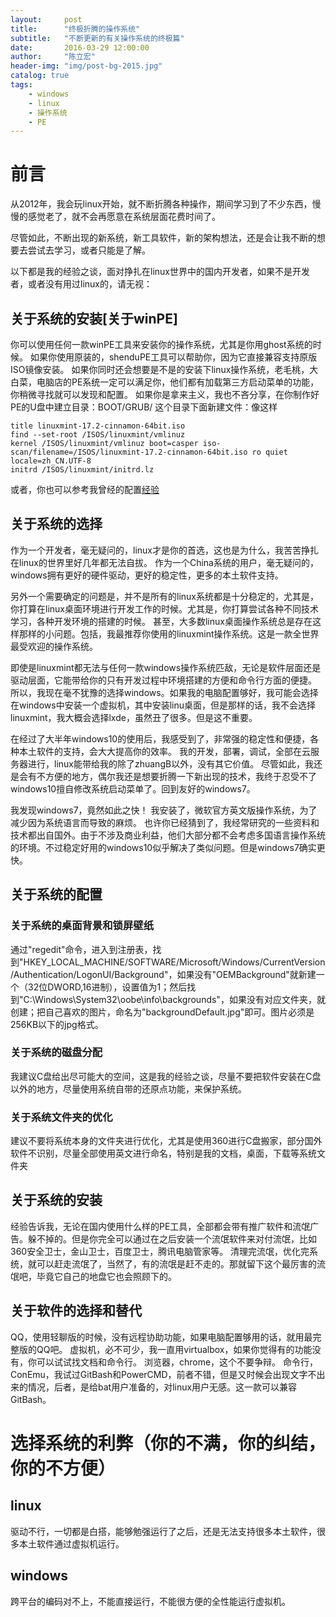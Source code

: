 ```yaml
---
layout:     post
title:      "终极折腾的操作系统"
subtitle:   "不断更新的有关操作系统的终极篇"
date:       2016-03-29 12:00:00
author:     "陈立宏"
header-img: "img/post-bg-2015.jpg"
catalog: true
tags:
    - windows
    - linux
    - 操作系统
    - PE
---
```


# 前言

从2012年，我会玩linux开始，就不断折腾各种操作，期间学习到了不少东西，慢慢的感觉老了，就不会再愿意在系统层面花费时间了。

尽管如此，不断出现的新系统，新工具软件，新的架构想法，还是会让我不断的想要去尝试去学习，或者只能是了解。

以下都是我的经验之谈，面对挣扎在linux世界中的国内开发者，如果不是开发者，或者没有用过linux的，请无视：

## 关于系统的安装[关于winPE]

你可以使用任何一款winPE工具来安装你的操作系统，尤其是你用ghost系统的时候。
如果你使用原装的，shenduPE工具可以帮助你，因为它直接兼容支持原版ISO镜像安装。
如果你同时还会想要是不是的安装下linux操作系统，老毛桃，大白菜，电脑店的PE系统一定可以满足你，他们都有加载第三方启动菜单的功能，你稍微寻找就可以发现和配置。
如果你是拿来主义，我也不吝分享，在你制作好PE的U盘中建立目录：BOOT/GRUB/
这个目录下面新建文件：像这样

	title linuxmint-17.2-cinnamon-64bit.iso
	find --set-root /ISOS/linuxmint/vmlinuz
	kernel /ISOS/linuxmint/vmlinuz boot=casper iso-scan/filename=/ISOS/linuxmint-17.2-cinnamon-64bit.iso ro quiet locale=zh_CN.UTF-8
	initrd /ISOS/linuxmint/initrd.lz

或者，你也可以参考我曾经的配置[经验](https://github.com/clh021/docker.home/tree/master/BOOT/GRUB)

## 关于系统的选择

作为一个开发者，毫无疑问的，linux才是你的首选，这也是为什么，我苦苦挣扎在linux的世界里好几年都无法自拔。
作为一个China系统的用户，毫无疑问的，windows拥有更好的硬件驱动，更好的稳定性，更多的本土软件支持。

另外一个需要确定的问题是，并不是所有的linux系统都是十分稳定的，尤其是，你打算在linux桌面环境进行开发工作的时候。尤其是，你打算尝试各种不同技术学习，各种开发环境的搭建的时候。
甚至，大多数linux桌面操作系统总是存在这样那样的小问题。包括，我最推荐你使用的linuxmint操作系统。这是一款全世界最受欢迎的操作系统。

即使是linuxmint都无法与任何一款windows操作系统匹敌，无论是软件层面还是驱动层面，它能带给你的只有开发过程中环境搭建的方便和命令行方面的便捷。
所以，我现在毫不犹豫的选择windows。如果我的电脑配置够好，我可能会选择在windows中安装一个虚拟机，其中安装linu桌面，但是那样的话，我不会选择linuxmint，我大概会选择lxde，虽然丑了很多。但是这不重要。

在经过了大半年windows10的使用后，我感受到了，非常强的稳定性和便捷，各种本土软件的支持，会大大提高你的效率。
我的开发，部署，调试，全部在云服务器进行，linux能带给我的除了zhuangB以外，没有其它价值。
尽管如此，我还是会有不方便的地方，偶尔我还是想要折腾一下新出现的技术，我终于忍受不了windows10擅自修改系统启动菜单了。回到友好的windows7。

我发现windows7，竟然如此之快！
我安装了，微软官方英文版操作系统，为了减少因为系统语言而导致的麻烦。
也许你已经猜到了，我经常研究的一些资料和技术都出自国外。由于不涉及商业利益，他们大部分都不会考虑多国语言操作系统的环境。不过稳定好用的windows10似乎解决了类似问题。但是windows7确实更快。

## 关于系统的配置
### 关于系统的桌面背景和锁屏壁纸
通过"regedit"命令，进入到注册表，找到"HKEY_LOCAL_MACHINE/SOFTWARE/Microsoft/Windows/CurrentVersion/Authentication/LogonUI/Background"，如果没有"OEMBackground"就新建一个（32位DWORD,16进制），设置值为1；然后找到"C:\Windows\System32\oobe\info\backgrounds"，如果没有对应文件夹，就创建；把自己喜欢的图片，命名为"backgroundDefault.jpg"即可。图片必须是256KB以下的jpg格式。
### 关于系统的磁盘分配
我建议C盘给出尽可能大的空间，这是我的经验之谈，尽量不要把软件安装在C盘以外的地方，尽量使用系统自带的还原点功能，来保护系统。
### 关于系统文件夹的优化
建议不要将系统本身的文件夹进行优化，尤其是使用360进行C盘搬家，部分国外软件不识别，尽量全部使用英文进行命名，特别是我的文档，桌面，下载等系统文件夹

## 关于系统的安装
经验告诉我，无论在国内使用什么样的PE工具，全部都会带有推广软件和流氓广告。躲不掉的。但是你完全可以通过在之后安装一个流氓软件来对付流氓，比如360安全卫士，金山卫士，百度卫士，腾讯电脑管家等。
清理完流氓，优化完系统，就可以赶走流氓了，当然了，有的流氓是赶不走的。那就留下这个最厉害的流氓吧，毕竟它自己的地盘它也会照顾下的。

## 关于软件的选择和替代
QQ，使用轻聊版的时候，没有远程协助功能，如果电脑配置够用的话，就用最完整版的QQ吧。
虚拟机，必不可少，我一直用virtualbox，如果你觉得有的功能没有，你可以试试找文档和命令行。
浏览器，chrome，这个不要争辩。
命令行，ConEmu，我试过GitBash和PowerCMD，前者不错，但是又时候会出现文字不出来的情况，后者，是给bat用户准备的，对linux用户无感。这一款可以兼容GitBash。

# 选择系统的利弊（你的不满，你的纠结，你的不方便）

## linux
驱动不行，一切都是白搭，能够勉强运行了之后，还是无法支持很多本土软件，很多本土软件通过虚拟机运行。

## windows
跨平台的编码对不上，不能直接运行，不能很方便的全性能运行虚拟机。
